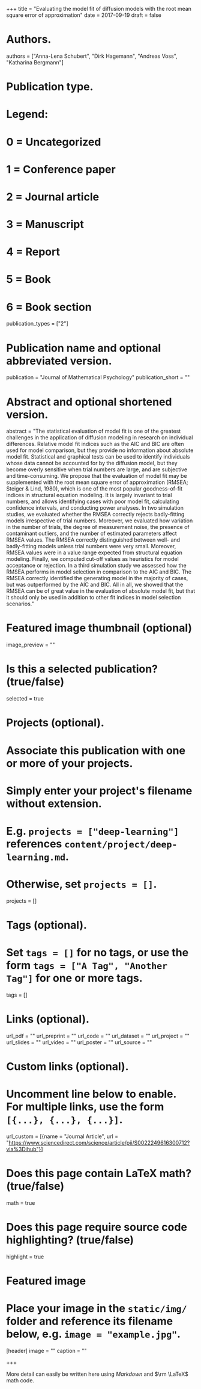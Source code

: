 +++
title = "Evaluating the model fit of diffusion models with the root mean square error of approximation"
date = 2017-09-19
draft = false

# Authors.
authors = ["Anna-Lena Schubert", "Dirk Hagemann", "Andreas Voss", "Katharina Bergmann"]

# Publication type.
# Legend:
# 0 = Uncategorized
# 1 = Conference paper
# 2 = Journal article
# 3 = Manuscript
# 4 = Report
# 5 = Book
# 6 = Book section
publication_types = ["2"]


# Publication name and optional abbreviated version.
publication = "Journal of Mathematical Psychology"
publication_short = ""

# Abstract and optional shortened version.
abstract = "The statistical evaluation of model fit is one of the greatest challenges in the application of diffusion modeling in research on individual differences. Relative model fit indices such as the AIC and BIC are often used for model comparison, but they provide no information about absolute model fit. Statistical and graphical tests can be used to identify individuals whose data cannot be accounted for by the diffusion model, but they become overly sensitive when trial numbers are large, and are subjective and time-consuming. We propose that the evaluation of model fit may be supplemented with the root mean square error of approximation (RMSEA; Steiger & Lind, 1980), which is one of the most popular goodness-of-fit indices in structural equation modeling. It is largely invariant to trial numbers, and allows identifying cases with poor model fit, calculating confidence intervals, and conducting power analyses. In two simulation studies, we evaluated whether the RMSEA correctly rejects badly-fitting models irrespective of trial numbers. Moreover, we evaluated how variation in the number of trials, the degree of measurement noise, the presence of contaminant outliers, and the number of estimated parameters affect RMSEA values. The RMSEA correctly distinguished between well- and badly-fitting models unless trial numbers were very small. Moreover, RMSEA values were in a value range expected from structural equation modeling. Finally, we computed cut-off values as heuristics for model acceptance or rejection. In a third simulation study we assessed how the RMSEA performs in model selection in comparison to the AIC and BIC. The RMSEA correctly identified the generating model in the majority of cases, but was outperformed by the AIC and BIC. All in all, we showed that the RMSEA can be of great value in the evaluation of absolute model fit, but that it should only be used in addition to other fit indices in model selection scenarios."

# Featured image thumbnail (optional)
image_preview = ""

# Is this a selected publication? (true/false)
selected = true

# Projects (optional).
#   Associate this publication with one or more of your projects.
#   Simply enter your project's filename without extension.
#   E.g. `projects = ["deep-learning"]` references `content/project/deep-learning.md`.
#   Otherwise, set `projects = []`.
projects = []

# Tags (optional).
#   Set `tags = []` for no tags, or use the form `tags = ["A Tag", "Another Tag"]` for one or more tags.
tags = []

# Links (optional).
url_pdf = ""
url_preprint = ""
url_code = ""
url_dataset = ""
url_project = ""
url_slides = ""
url_video = ""
url_poster = ""
url_source = ""

# Custom links (optional).
#   Uncomment line below to enable. For multiple links, use the form `[{...}, {...}, {...}]`.
url_custom = [{name = "Journal Article", url = "https://www.sciencedirect.com/science/article/pii/S0022249616300712?via%3Dihub"}]

# Does this page contain LaTeX math? (true/false)
math = true

# Does this page require source code highlighting? (true/false)
highlight = true

# Featured image
# Place your image in the `static/img/` folder and reference its filename below, e.g. `image = "example.jpg"`.
[header]
image = ""
caption = ""

+++

More detail can easily be written here using *Markdown* and $\rm \LaTeX$ math code.
